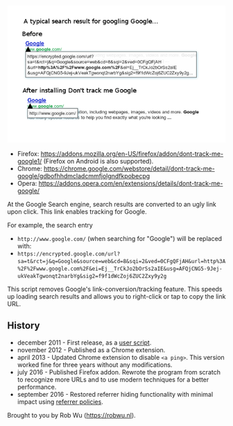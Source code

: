 ![](screenshot.png)

- Firefox: https://addons.mozilla.org/en-US/firefox/addon/dont-track-me-google1/ (Firefox on Android is also supported).
- Chrome: https://chrome.google.com/webstore/detail/dont-track-me-google/gdbofhhdmcladcmmfjolgndfkpobecpg
- Opera: https://addons.opera.com/en/extensions/details/dont-track-me-google/

At the Google Search engine, search results are converted to an ugly link upon click. This link enables tracking for Google.

For example, the search entry

- `http://www.google.com/` (when searching for "Google") will be replaced with:
- `https://encrypted.google.com/url?sa=t&rct=j&q=Google&source=web&cd=8&sqi=2&ved=0CFgQFjAH&url=http%3A%2F%2Fwww.google.com%2F&ei=Ej__TrCkJo2bOrSs2aIE&usg=AFQjCNG5-9Jej-ukVeakTgwonqt2narbYg&sig2=f9f1dWcZoj6ZUC2Zxy9y2g`

This script removes Google's link-conversion/tracking feature.
This speeds up loading search results and allows you to right-click or tap to copy the link URL.

## History

- december 2011 - First release, as a [user script](https://web.archive.org/web/20140424090201/https://userscripts.org/scripts/show/121923).
- november 2012 - Published as a Chrome extension.
- april 2013 - Updated Chrome extension to disable `<a ping>`. This version worked fine for three years without any modifications.
- july 2016 - Published Firefox addon. Rewrote the program from scratch to recognize more URLs and to use modern techniques for a better performance.
- september 2016 - Restored referrer hiding functionality with minimal impact using
  [referrer policies](https://blog.mozilla.org/security/2015/01/21/meta-referrer/).

Brought to you by Rob Wu (https://robwu.nl).
